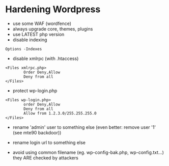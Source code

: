 # Hardening Wordpress

- use some WAF (wordfence)
- always upgrade core, themes, plugins
- use LATEST php version
- disable indexing

```
Options -Indexes
```

- disable xmlrpc (with .htaccess)

```
<Files xmlrpc.php>
        Order Deny,Allow
        Deny from all
</Files>
```

- protect wp-login.php

```
<Files wp-login.php>
        order Deny,Allow
        Deny from all
        Allow from 1.2.3.0/255.255.255.0
</Files>
```

- rename 'admin' user to something else (even better: remove user '1' (see mte90 backdoor))

- rename login url to something else

- avoid using common filename (eg. wp-config-bak.php, wp-config.txt...) they ARE checked by attackers	
